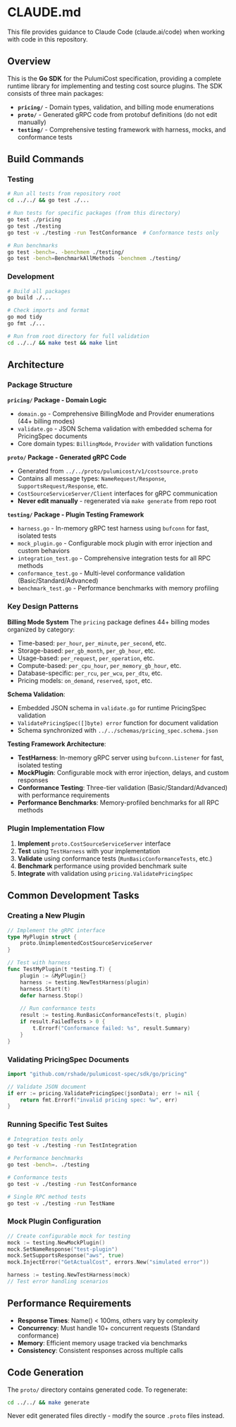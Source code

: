 # CLAUDE.md

This file provides guidance to Claude Code (claude.ai/code) when working with code in this repository.

## Overview

This is the **Go SDK** for the PulumiCost specification, providing a complete runtime library for implementing and testing
cost source plugins. The SDK consists of three main packages:

- **`pricing/`** - Domain types, validation, and billing mode enumerations
- **`proto/`** - Generated gRPC code from protobuf definitions (do not edit manually)
- **`testing/`** - Comprehensive testing framework with harness, mocks, and conformance tests

## Build Commands

### Testing

```bash
# Run all tests from repository root
cd ../../ && go test ./...

# Run tests for specific packages (from this directory)
go test ./pricing
go test ./testing
go test -v ./testing -run TestConformance  # Conformance tests only

# Run benchmarks
go test -bench=. -benchmem ./testing/
go test -bench=BenchmarkAllMethods -benchmem ./testing/
```

### Development

```bash
# Build all packages
go build ./...

# Check imports and format
go mod tidy
go fmt ./...

# Run from root directory for full validation
cd ../../ && make test && make lint
```

## Architecture

### Package Structure

**`pricing/` Package - Domain Logic**

- `domain.go` - Comprehensive BillingMode and Provider enumerations (44+ billing modes)
- `validate.go` - JSON Schema validation with embedded schema for PricingSpec documents
- Core domain types: `BillingMode`, `Provider` with validation functions

**`proto/` Package - Generated gRPC Code**

- Generated from `../../proto/pulumicost/v1/costsource.proto`
- Contains all message types: `NameRequest/Response`, `SupportsRequest/Response`, etc.
- `CostSourceServiceServer/Client` interfaces for gRPC communication
- **Never edit manually** - regenerated via `make generate` from repo root

**`testing/` Package - Plugin Testing Framework**

- `harness.go` - In-memory gRPC test harness using `bufconn` for fast, isolated tests
- `mock_plugin.go` - Configurable mock plugin with error injection and custom behaviors
- `integration_test.go` - Comprehensive integration tests for all RPC methods
- `conformance_test.go` - Multi-level conformance validation (Basic/Standard/Advanced)
- `benchmark_test.go` - Performance benchmarks with memory profiling

### Key Design Patterns

**Billing Mode System**
The `pricing` package defines 44+ billing modes organized by category:

- Time-based: `per_hour`, `per_minute`, `per_second`, etc.
- Storage-based: `per_gb_month`, `per_gb_hour`, etc.
- Usage-based: `per_request`, `per_operation`, etc.
- Compute-based: `per_cpu_hour`, `per_memory_gb_hour`, etc.
- Database-specific: `per_rcu`, `per_wcu`, `per_dtu`, etc.
- Pricing models: `on_demand`, `reserved`, `spot`, etc.

**Schema Validation**:

- Embedded JSON schema in `validate.go` for runtime PricingSpec validation
- `ValidatePricingSpec([]byte) error` function for document validation
- Schema synchronized with `../../schemas/pricing_spec.schema.json`

**Testing Framework Architecture**:

- **TestHarness**: In-memory gRPC server using `bufconn.Listener` for fast, isolated testing
- **MockPlugin**: Configurable mock with error injection, delays, and custom responses
- **Conformance Testing**: Three-tier validation (Basic/Standard/Advanced) with performance requirements
- **Performance Benchmarks**: Memory-profiled benchmarks for all RPC methods

### Plugin Implementation Flow

1. **Implement** `proto.CostSourceServiceServer` interface
2. **Test** using `TestHarness` with your implementation
3. **Validate** using conformance tests (`RunBasicConformanceTests`, etc.)
4. **Benchmark** performance using provided benchmark suite
5. **Integrate** with validation using `pricing.ValidatePricingSpec`

## Common Development Tasks

### Creating a New Plugin

```go
// Implement the gRPC interface
type MyPlugin struct {
    proto.UnimplementedCostSourceServiceServer
}

// Test with harness
func TestMyPlugin(t *testing.T) {
    plugin := &MyPlugin{}
    harness := testing.NewTestHarness(plugin)
    harness.Start(t)
    defer harness.Stop()
    
    // Run conformance tests
    result := testing.RunBasicConformanceTests(t, plugin)
    if result.FailedTests > 0 {
        t.Errorf("Conformance failed: %s", result.Summary)
    }
}
```

### Validating PricingSpec Documents

```go
import "github.com/rshade/pulumicost-spec/sdk/go/pricing"

// Validate JSON document
if err := pricing.ValidatePricingSpec(jsonData); err != nil {
    return fmt.Errorf("invalid pricing spec: %w", err)
}
```

### Running Specific Test Suites

```bash
# Integration tests only
go test -v ./testing -run TestIntegration

# Performance benchmarks
go test -bench=. ./testing

# Conformance tests
go test -v ./testing -run TestConformance

# Single RPC method tests
go test -v ./testing -run TestName
```

### Mock Plugin Configuration

```go
// Create configurable mock for testing
mock := testing.NewMockPlugin()
mock.SetNameResponse("test-plugin")
mock.SetSupportsResponse("aws", true)
mock.InjectError("GetActualCost", errors.New("simulated error"))

harness := testing.NewTestHarness(mock)
// Test error handling scenarios
```

## Performance Requirements

- **Response Times**: Name() < 100ms, others vary by complexity
- **Concurrency**: Must handle 10+ concurrent requests (Standard conformance)  
- **Memory**: Efficient memory usage tracked via benchmarks
- **Consistency**: Consistent responses across multiple calls

## Code Generation

The `proto/` directory contains generated code. To regenerate:

```bash
cd ../../ && make generate
```

Never edit generated files directly - modify the source `.proto` files instead.
